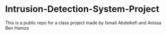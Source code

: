 # Intrusion-Detection-System-Project
This is a public repo for a class project 
made by Ismail Abdelkefi and Anissa Ben Hamza
